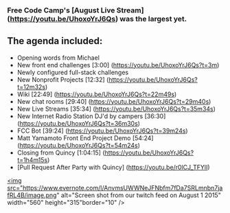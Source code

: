 ### Free Code Camp's [August Live Stream] (https://youtu.be/UhoxoYrJ6Qs) was the largest yet.

## The agenda included:

- Opening words from Michael
- New front end challenges [3:00] (https://youtu.be/UhoxoYrJ6Qs?t=3m)
- Newly configured full-stack challenges
- New Nonprofit Projects [12:32] (https://youtu.be/UhoxoYrJ6Qs?t=12m32s)
- Wiki [22:49] (https://youtu.be/UhoxoYrJ6Qs?t=22m49s)
- New chat rooms [29:40] (https://youtu.be/UhoxoYrJ6Qs?t=29m40s)
- New Live Streams [35:34] (https://youtu.be/UhoxoYrJ6Qs?t=35m34s)
- New Internet Radio Station DJ'd by campers [36:30] (https://youtu.be/UhoxoYrJ6Qs?t=36m30s)
- FCC Bot [39:24] (https://youtu.be/UhoxoYrJ6Qs?t=39m24s)
- Matt Yamamoto Front End Project Demo [54:24] (https://youtu.be/UhoxoYrJ6Qs?t=54m24s)
- Closing from Quincy [1:04:15] (https://youtu.be/UhoxoYrJ6Qs?t=1h4m15s)
- [Pull Request After Party with Quincy] (https://youtu.be/r0lCJ_TFYlI)

<a href="http://www.youtube.com/watch?feature=player_embedded&v=UhoxoYrJ6Qs
" target="_blank"><img src="https://www.evernote.com/l/AnvmsUWWNeJFNbfm7fDa7SRLmnbn7jafRL4B/image.png" 
alt="Screen shot from our twitch feed on August 1 2015" width="560" height="315"border="10" /></a>